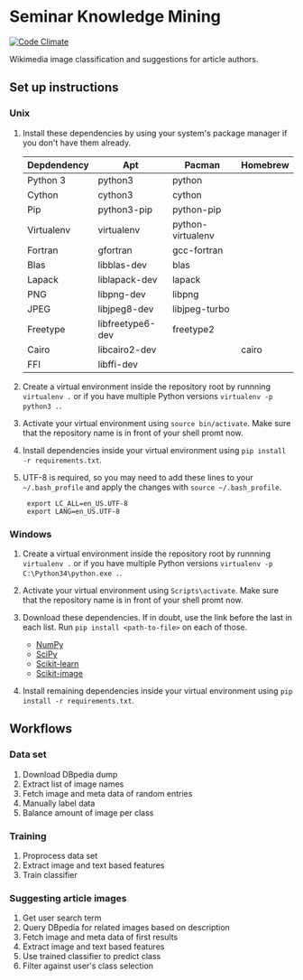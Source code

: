Seminar Knowledge Mining
========================

[![Code Climate](https://codeclimate.com/github/danijar/seminar-knowledge-mining/badges/gpa.svg)](https://codeclimate.com/github/danijar/seminar-knowledge-mining)

Wikimedia image classification and suggestions for article authors.
 
Set up instructions
-------------------

### Unix

1. Install these dependencies by using your system's package manager if you
don't have them already.

    | Depdendency |       Apt        |       Pacman      | Homebrew |
    | ----------- | ---------------- | ----------------- | -------- |
    | Python 3    | python3          | python            |          |
    | Cython      | cython3          | cython            |          |
    | Pip         | python3-pip      | python-pip        |          |
    | Virtualenv  | virtualenv       | python-virtualenv |          |
    | Fortran     | gfortran         | gcc-fortran       |          |
    | Blas        | libblas-dev      | blas              |          |
    | Lapack      | liblapack-dev    | lapack            |          |
    | PNG         | libpng-dev       | libpng            |          |
    | JPEG        | libjpeg8-dev     | libjpeg-turbo     |          |
    | Freetype    | libfreetype6-dev | freetype2         |          |
    | Cairo       | libcairo2-dev    |                   | cairo    |
    | FFI         | libffi-dev       |                   |          |

2. Create a virtual environment inside the repository root by runnning
`virtualenv .` or if you have multiple Python versions `virtualenv -p python3
.`.
3. Activate your virtual environment using `source bin/activate`. Make sure
that the repository name is in front of your shell promt now.
4. Install dependencies inside your virtual environment using `pip install -r
requirements.txt`.
5. UTF-8 is required, so you may need to add these lines to your
`~/.bash_profile` and apply the changes with `source ~/.bash_profile`.

        export LC_ALL=en_US.UTF-8
        export LANG=en_US.UTF-8

### Windows

1. Create a virtual environment inside the repository root by runnning
`virtualenv .` or if you have multiple Python versions `virtualenv -p
C:\Python34\python.exe .`.
2. Activate your virtual environment using `Scripts\activate`. Make sure that
the repository name is in front of your shell promt now.
3. Download these dependencies. If in doubt, use the link before the last in
each list. Run `pip install <path-to-file>` on each of those.

    - [NumPy](http://www.lfd.uci.edu/~gohlke/pythonlibs/#numpy)
    - [SciPy](http://www.lfd.uci.edu/~gohlke/pythonlibs/#scipy)
    - [Scikit-learn](http://www.lfd.uci.edu/~gohlke/pythonlibs/#scikit-learn)
    - [Scikit-image](http://www.lfd.uci.edu/~gohlke/pythonlibs/#scikit-image)

4. Install remaining dependencies inside your virtual environment using `pip
install -r requirements.txt`.

Workflows
---------

### Data set

1. Download DBpedia dump
2. Extract list of image names
3. Fetch image and meta data of random entries
4. Manually label data
5. Balance amount of image per class

### Training

1. Proprocess data set
2. Extract image and text based features
3. Train classifier

### Suggesting article images

1. Get user search term
2. Query DBpedia for related images based on description
3. Fetch image and meta data of first results
4. Extract image and text based features
5. Use trained classifier to predict class
6. Filter against user's class selection
